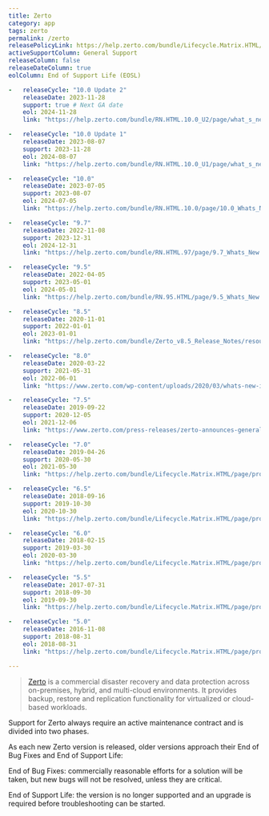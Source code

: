 ```yaml
---
title: Zerto
category: app
tags: zerto
permalink: /zerto
releasePolicyLink: https://help.zerto.com/bundle/Lifecycle.Matrix.HTML/page/product_version_lifecycle_matrix_for_zerto.html
activeSupportColumn: General Support
releaseColumn: false
releaseDateColumn: true
eolColumn: End of Support Life (EOSL)

-   releaseCycle: "10.0 Update 2"
    releaseDate: 2023-11-28
    support: true # Next GA date
    eol: 2024-11-28
    link: "https://help.zerto.com/bundle/RN.HTML.10.0_U2/page/what_s_new_in_zerto_10_0_update_2.html"

-   releaseCycle: "10.0 Update 1"
    releaseDate: 2023-08-07
    support: 2023-11-28
    eol: 2024-08-07
    link: "https://help.zerto.com/bundle/RN.HTML.10.0_U1/page/what_s_new_in_zerto_10_0_update_1.html"

-   releaseCycle: "10.0"
    releaseDate: 2023-07-05
    support: 2023-08-07
    eol: 2024-07-05
    link: "https://help.zerto.com/bundle/RN.HTML.10.0/page/10.0_Whats_New.htm"

-   releaseCycle: "9.7"
    releaseDate: 2022-11-08
    support: 2023-12-31
    eol: 2024-12-31
    link: "https://help.zerto.com/bundle/RN.HTML.97/page/9.7_Whats_New.htm"

-   releaseCycle: "9.5"
    releaseDate: 2022-04-05
    support: 2023-05-01
    eol: 2024-05-01
    link: "https://help.zerto.com/bundle/RN.95.HTML/page/9.5_Whats_New.htm"

-   releaseCycle: "8.5"
    releaseDate: 2020-11-01
    support: 2022-01-01
    eol: 2023-01-01
    link: "https://help.zerto.com/bundle/Zerto_v8.5_Release_Notes/resource/Zerto_v8.5_Release_Notes.pdf"

-   releaseCycle: "8.0"
    releaseDate: 2020-03-22
    support: 2021-05-31
    eol: 2022-06-01
    link: "https://www.zerto.com/wp-content/uploads/2020/03/whats-new-in-zerto-8-0_DS.pdf"

-   releaseCycle: "7.5"
    releaseDate: 2019-09-22
    support: 2020-12-05
    eol: 2021-12-06
    link: "https://www.zerto.com/press-releases/zerto-announces-general-availability-of-zerto-7-5-raising-the-bar-for-continuous-data-protection/"

-   releaseCycle: "7.0"
    releaseDate: 2019-04-26
    support: 2020-05-30
    eol: 2021-05-30
    link: "https://help.zerto.com/bundle/Lifecycle.Matrix.HTML/page/product_version_lifecycle_matrix_for_zerto.html"

-   releaseCycle: "6.5"
    releaseDate: 2018-09-16
    support: 2019-10-30
    eol: 2020-10-30
    link: "https://help.zerto.com/bundle/Lifecycle.Matrix.HTML/page/product_version_lifecycle_matrix_for_zerto.html"

-   releaseCycle: "6.0"
    releaseDate: 2018-02-15
    support: 2019-03-30
    eol: 2020-03-30
    link: "https://help.zerto.com/bundle/Lifecycle.Matrix.HTML/page/product_version_lifecycle_matrix_for_zerto.html"

-   releaseCycle: "5.5"
    releaseDate: 2017-07-31
    support: 2018-09-30
    eol: 2019-09-30
    link: "https://help.zerto.com/bundle/Lifecycle.Matrix.HTML/page/product_version_lifecycle_matrix_for_zerto.html"

-   releaseCycle: "5.0"
    releaseDate: 2016-11-08
    support: 2018-08-31
    eol: 2018-08-31
    link: "https://help.zerto.com/bundle/Lifecycle.Matrix.HTML/page/product_version_lifecycle_matrix_for_zerto.html"

---
```


> [Zerto](https://www.zerto.com/zerto-platform/overview/) is a commercial disaster recovery
> and data protection across on-premises, hybrid, and multi-cloud environments. It provides
> backup, restore and replication functionality for virtualized or cloud-based workloads.

Support for Zerto always require an active maintenance contract and is divided into two phases.

As each new Zerto version is released, older versions approach their
End of Bug Fixes and End of Support Life:

End of Bug Fixes: commercially reasonable efforts for a solution will be taken,
but new bugs will not be resolved, unless they are critical.

End of Support Life: the version is no longer supported and an upgrade is required before
troubleshooting can be started.
